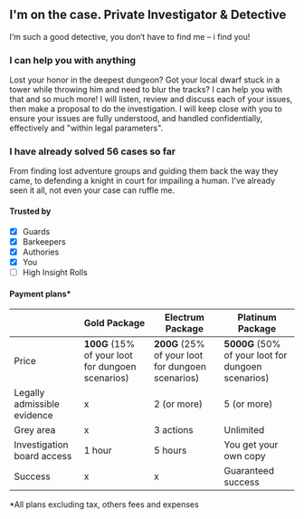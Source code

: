 ## I'm on the case. Private Investigator & Detective

I‘m such a good detective, you don‘t have to find me – i find you!

### I can help you with anything

Lost your honor in the deepest dungeon? Got your local dwarf stuck in a tower while throwing him and need to blur the tracks? I can help you with that and so much more!
I will listen, review and discuss each of your issues, then make a proposal to do the investigation. I will keep close with you to ensure your issues are fully understood, and handled confidentially, effectively and "within legal parameters".

### I have already solved 56 cases so far

From finding lost adventure groups and guiding them back the way they came, to defending a knight in court for impailing a human. I've already seen it all, not even your case can ruffle me.

#### Trusted by
- [x] Guards
- [x] Barkeepers
- [x] Authories
- [x] You
- [ ] High Insight Rolls

#### Payment plans*
|  | Gold Package | Electrum Package | Platinum Package |
| ------------ | ------------ | ------------- | -------------  |
| Price | **100G** (15% of your loot for dungoen scenarios) | **200G** (25% of your loot for dungoen scenarios) | **5000G** (50% of your loot for dungoen scenarios) |
| Legally admissible evidence | x | 2 (or more) | 5 (or more) |
| Grey area | x | 3 actions | Unlimited |
| Investigation board access | 1 hour | 5 hours | You get your own copy |
| Success | x | x | Guaranteed success |

*All plans excluding tax, others fees and expenses
